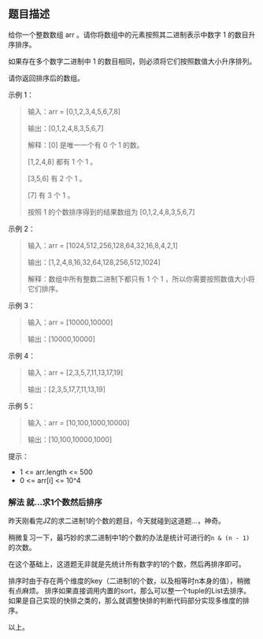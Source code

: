 ## 题目描述

给你一个整数数组 arr 。请你将数组中的元素按照其二进制表示中数字 1 的数目升序排序。

如果存在多个数字二进制中 1 的数目相同，则必须将它们按照数值大小升序排列。

请你返回排序后的数组。

示例 1：
>输入：arr = [0,1,2,3,4,5,6,7,8]
>
>输出：[0,1,2,4,8,3,5,6,7]
>
>解释：[0] 是唯一一个有 0 个 1 的数。
>
>[1,2,4,8] 都有 1 个 1 。
>
>[3,5,6] 有 2 个 1 。
>
>[7] 有 3 个 1 。
>
>按照 1 的个数排序得到的结果数组为 [0,1,2,4,8,3,5,6,7]

示例 2：
>输入：arr = [1024,512,256,128,64,32,16,8,4,2,1]
>
>输出：[1,2,4,8,16,32,64,128,256,512,1024]
>
>解释：数组中所有整数二进制下都只有 1 个 1 ，所以你需要按照数值大小将它们排序。

示例 3：
>输入：arr = [10000,10000]
>
>输出：[10000,10000]

示例 4：
>输入：arr = [2,3,5,7,11,13,17,19]
>
>输出：[2,3,5,17,7,11,13,19]

示例 5：
>输入：arr = [10,100,1000,10000]
>
>输出：[10,100,10000,1000]
 

提示：
- 1 <= arr.length <= 500
- 0 <= arr[i] <= 10^4

### 解法 就…求1个数然后排序
昨天刚看完JZ的求二进制1的个数的题目，今天就碰到这道题…，神奇。

稍微复习一下，最巧妙的求二进制中1的个数的办法是统计可进行的`n & (n - 1)`的次数。

在这个基础上，这道题无非就是先统计所有数字的1的个数，然后再排序即可。

排序时由于存在两个维度的key（二进制1的个数，以及相等时n本身的值），稍微有点麻烦。
排序如果直接调用内置的sort，那么可以整一个tuple的List去排序。
如果是自己实现的快排之类的，那么就调整快排的判断代码部分实现多维度的排序。

以上。